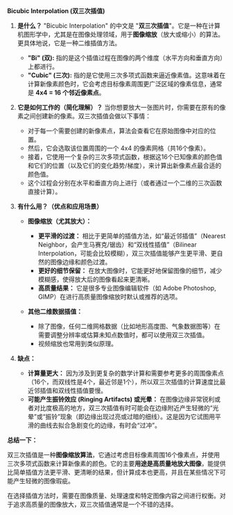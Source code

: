 **Bicubic Interpolation (双三次插值)**

1.  **是什么？**
    "Bicubic Interpolation" 的中文是 "**双三次插值**"。它是一种在计算机图形学中，尤其是在图像处理领域，用于**图像缩放**（放大或缩小）的算法。更具体地说，它是一种二维插值方法。

    *   **"Bi" (双):** 指的是这个插值过程在图像的两个维度（水平方向和垂直方向）上都进行。
    *   **"Cubic" (三次):** 指的是它使用三次多项式函数来逼近像素值。这意味着在计算新像素颜色时，它会考虑目标像素周围更广泛区域的像素信息，通常是 **4x4 = 16 个邻近像素点**。

2.  **它是如何工作的（简化理解）？**
    当你想要放大一张图片时，你需要在原有的像素之间创建新的像素。双三次插值会做以下事情：
    *   对于每一个需要创建的新像素点，算法会查看它在原始图像中对应的位置。
    *   然后，它会选取该位置周围的一个 4x4 的像素网格（共16个像素）。
    *   接着，它使用一个复杂的三次多项式函数，根据这16个已知像素的颜色值和它们的位置（以及它们的变化趋势/梯度），来计算出新像素点最合适的颜色值。
    *   这个过程会分别在水平和垂直方向上进行（或者通过一个二维的三次函数直接计算）。

3.  **有什么用？（优点和应用场景）**

    *   **图像缩放（尤其放大）：**
        *   **更平滑的过渡：** 相比于更简单的插值方法，如“最近邻插值”（Nearest Neighbor，会产生马赛克/锯齿）和“双线性插值”（Bilinear Interpolation，可能会比较模糊），双三次插值能够产生更平滑、更自然的图像边缘和颜色过渡。
        *   **更好的细节保留：** 在放大图像时，它能更好地保留图像的细节，减少模糊感，使得放大后的图像看起来更清晰。
        *   **高质量结果：** 它是很多专业图像编辑软件（如 Adobe Photoshop, GIMP）在进行高质量图像缩放时默认或推荐的选项。

    *   **其他二维数据插值：**
        *   除了图像，任何二维网格数据（比如地形高度图、气象数据图等）在需要调整分辨率或估算未知点数值时，都可以使用双三次插值。
        *   视频缩放也常用到类似原理。

4.  **缺点：**

    *   **计算量更大：** 因为涉及到更复杂的数学计算和需要参考更多的周围像素点（16个，而双线性是4个，最近邻是1个），所以双三次插值的计算速度比最近邻插值和双线性插值要慢。
    *   **可能产生振铃效应 (Ringing Artifacts) 或光晕：** 在图像边缘非常锐利或者对比度极高的地方，双三次插值有时可能会在边缘附近产生轻微的“光晕”或“振铃”现象（即边缘出现过亮或过暗的细线）。这是因为它试图用平滑的曲线去拟合急剧变化的边缘，有时会“过冲”。

**总结一下：**

双三次插值是一种**图像缩放算法**，它通过考虑目标像素周围16个像素点，并使用三次多项式函数来计算新像素的颜色。它的主要**用途是高质量地放大图像**，能提供比简单插值方法更平滑、更清晰的结果，但计算成本也更高，并且在某些情况下可能产生轻微的图像瑕疵。

在选择插值方法时，需要在图像质量、处理速度和特定图像内容之间进行权衡。对于追求高质量的图像放大，双三次插值通常是一个不错的选择。
